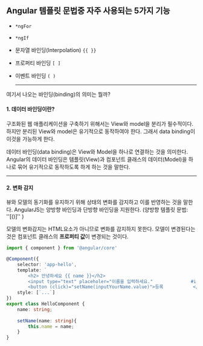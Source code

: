 ## Angular 템플릿 문법중 자주 사용되는 5가지 기능

- `*ngFor`

- `*ngIf`

- 문자열 바인딩(Interpolation) `{{ }}`

- 프로퍼티 바인딩 `[ ]`

- 이벤트 바인딩 `( )`

  ***

여기서 나오는 바인딩(binding)의 의미는 뭘까?

#### 1. 데이터 바인딩이란?

구조화된 웹 애플리케이션을 구축하기 위해서는 View와 model을 분리가 필수적이다. 하지만 분리된 View와 model은 유기적으로 동작하여야 한다. 그래서 data binding이 이것을 가능하게 한다.

데이터 바인딩(data binding)은 View와 Model을 하나로 연결하는 것을 의미한다. Angular의 데이터 바인딩은 템플릿(View)과 컴포넌트 클래스의 데이터(Model)을 하나로 묶어 유기적으로 동작하도록 하게 하는 것을 말한다. 

***

#### 2. 변화 감지

뷰와 모델의 동기화를 유지하기 위해 상태의 변화를 감지하고 이를 반영하는 것을 말한다. AngularJS는 양방향 바인딩과 단방향 바인딩을 지원한다. (양방향 템플릿 문법: ''[()]'' )

모델의 변화감지는 HTML요소가 아니므로 변화를 감지하지 못한다. 모델이 변경된다는 것은 컴포넌트 클래스의 **프로퍼티 값**이 변경되는 것이다.

```typescript
import { component } from '@angular/core'

@Component({
    selector: 'app-hello',
    template: `
		<h2> 안녕하세요 {{ name }}</h2>
		<input type="text" placeholer="이름을 입력하세요." 				#inputYourName>
		<button (click)="setName(inputYourName.value)">등록			</button>`,
    style: [`...`]
})
export class HelloComponent { 
	name: string;
    
    setName(name: string){
        this.name = name;
    }
}
```

